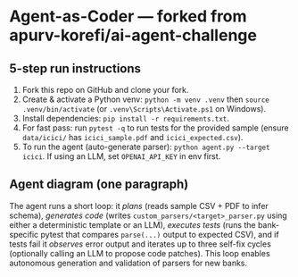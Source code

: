 # Agent-as-Coder — forked from apurv-korefi/ai-agent-challenge

## 5-step run instructions
1. Fork this repo on GitHub and clone your fork.
2. Create & activate a Python venv: `python -m venv .venv` then `source .venv/bin/activate` (or `.venv\Scripts\Activate.ps1` on Windows).
3. Install dependencies: `pip install -r requirements.txt`.
4. For fast pass: run `pytest -q` to run tests for the provided sample (ensure `data/icici/` has `icici_sample.pdf` and `icici_expected.csv`).
5. To run the agent (auto-generate parser): `python agent.py --target icici`. If using an LLM, set `OPENAI_API_KEY` in env first.

## Agent diagram (one paragraph)
The agent runs a short loop: it *plans* (reads sample CSV + PDF to infer schema), *generates code* (writes `custom_parsers/<target>_parser.py` using either a deterministic template or an LLM), *executes tests* (runs the bank-specific pytest that compares `parse(...)` output to expected CSV), and if tests fail it *observes* error output and iterates up to three self-fix cycles (optionally calling an LLM to propose code patches). This loop enables autonomous generation and validation of parsers for new banks.

